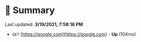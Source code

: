 # 📖 Summary
Last updated: **3/19/2021, 7:58:16 PM**

- `GET` [https://google.com](https://google.com) - **Up** (104ms)
